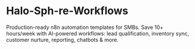 # Halo-Sph-re-Workflows
Production-ready n8n automation templates for SMBs.  Save 10+ hours/week with AI-powered workflows: lead qualification, inventory sync, customer nurture, reporting, chatbots &amp; more. 

